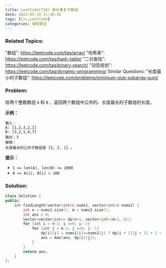 ```yaml
---
title: LeetCode[718] 最长重复子数组
date: 2021-05-19 21:36:35
tags: [C++,LeetCode]
categories: 编程算法
---
```


### Related Topics:
  "数组": https://leetcode.com/tag/array/
  "哈希表": https://leetcode.com/tag/hash-table/
  "二分查找": https://leetcode.com/tag/binary-search/
  "动态规划": https://leetcode.com/tag/dynamic-programming/
Similar Questions:
  "长度最小的子数组": https://leetcode.com/problems/minimum-size-subarray-sum/


### Problem:

给两个整数数组 `A` 和 `B` ，返回两个数组中公共的、长度最长的子数组的长度。

**示例：**

```
输入：
A: [1,2,3,2,1]
B: [3,2,1,4,7]
输出：3
解释：
长度最长的公共子数组是 [3, 2, 1] 。
```

**提示：**

- `1 <= len(A), len(B) <= 1000`
- `0 <= A[i], B[i] < 100`

### Solution:

```c++
class Solution {
public:
    int findLength(vector<int>& nums1, vector<int>& nums2) {
        int n = nums1.size(), m = nums2.size();
        int ans = 0;
        vector<vector<int>> dp(n+1, vector<int>(m+1, 0));
        for (int i = n-1; i >=0; i--){
            for (int j = m-1; j >=0; j--){
                dp[i][j] = nums1[i]==nums2[j] ? dp[i + 1][j + 1] + 1 : 0;
                ans = max(ans, dp[i][j]);
            }
        }
        return ans;
    }
};
```


